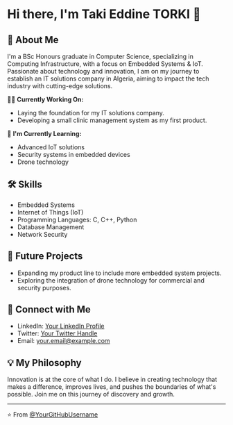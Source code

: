 # Hi there, I'm Taki Eddine TORKI 👋

## 🚀 About Me

I'm a BSc Honours graduate in Computer Science, specializing in Computing Infrastructure, with a focus on Embedded Systems & IoT. Passionate about technology and innovation, I am on my journey to establish an IT solutions company in Algeria, aiming to impact the tech industry with cutting-edge solutions.

👨‍💻 **Currently Working On:**

- Laying the foundation for my IT solutions company.
- Developing a small clinic management system as my first product.

🌱 **I'm Currently Learning:**

- Advanced IoT solutions
- Security systems in embedded devices
- Drone technology

## 🛠 Skills

- Embedded Systems
- Internet of Things (IoT)
- Programming Languages: C, C++, Python
- Database Management
- Network Security

## 🔭 Future Projects

- Expanding my product line to include more embedded system projects.
- Exploring the integration of drone technology for commercial and security purposes.

## 🤝 Connect with Me

- LinkedIn: [Your LinkedIn Profile](#)
- Twitter: [Your Twitter Handle](#)
- Email: [your.email@example.com](mailto:your.email@example.com)

## 💡 My Philosophy

Innovation is at the core of what I do. I believe in creating technology that makes a difference, improves lives, and pushes the boundaries of what's possible. Join me on this journey of discovery and growth.

---

⭐️ From [@YourGitHubUsername](https://github.com/YourGitHubUsername)
